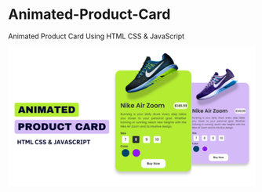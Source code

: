 # Animated-Product-Card
Animated Product Card Using HTML CSS &amp; JavaScript

![Screenshot](Miniatura.png)
